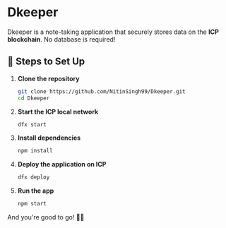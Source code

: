 # Dkeeper

Dkeeper is a note-taking application that securely stores data on the **ICP blockchain**. No database is required!

## 🚀 Steps to Set Up

1. **Clone the repository**  
   ```sh
   git clone https://github.com/NitinSingh99/Dkeeper.git
   cd Dkeeper
   ```

2. **Start the ICP local network**  
   ```sh
   dfx start
   ```

3. **Install dependencies**  
   ```sh
   npm install
   ```

4. **Deploy the application on ICP**  
   ```sh
   dfx deploy
   ```

5. **Run the app**  
   ```sh
   npm start
   ```

And you're good to go! 🚀🎉
